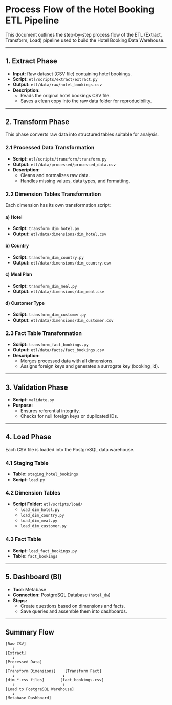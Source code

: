 # Process Flow of the Hotel Booking ETL Pipeline

This document outlines the step-by-step process flow of the ETL (Extract, Transform, Load) pipeline used to build the Hotel Booking Data Warehouse.

---

## 1. **Extract Phase**

- **Input:** Raw dataset (CSV file) containing hotel bookings.
- **Script:** `etl/scripts/extract/extract.py`
- **Output:** `etl/data/raw/hotel_bookings.csv`
- **Description:**
  - Reads the original hotel bookings CSV file.
  - Saves a clean copy into the raw data folder for reproducibility.

---

## 2. **Transform Phase**

This phase converts raw data into structured tables suitable for analysis.

### 2.1 Processed Data Transformation

- **Script:** `etl/scripts/transform/transform.py`
- **Output:** `etl/data/processed/processed_data.csv`
- **Description:**
  - Cleans and normalizes raw data.
  - Handles missing values, data types, and formatting.

### 2.2 Dimension Tables Transformation

Each dimension has its own transformation script:

#### a) Hotel

- **Script:** `transform_dim_hotel.py`
- **Output:** `etl/data/dimensions/dim_hotel.csv`

#### b) Country

- **Script:** `transform_dim_country.py`
- **Output:** `etl/data/dimensions/dim_country.csv`

#### c) Meal Plan

- **Script:** `transform_dim_meal.py`
- **Output:** `etl/data/dimensions/dim_meal.csv`

#### d) Customer Type

- **Script:** `transform_dim_customer.py`
- **Output:** `etl/data/dimensions/dim_customer.csv`

### 2.3 Fact Table Transformation

- **Script:** `transform_fact_bookings.py`
- **Output:** `etl/data/facts/fact_bookings.csv`
- **Description:**
  - Merges processed data with all dimensions.
  - Assigns foreign keys and generates a surrogate key (booking_id).

---

## 3. **Validation Phase**

- **Script:** `validate.py`
- **Purpose:**
  - Ensures referential integrity.
  - Checks for null foreign keys or duplicated IDs.

---

## 4. **Load Phase**

Each CSV file is loaded into the PostgreSQL data warehouse.

### 4.1 Staging Table

- **Table:** `staging_hotel_bookings`
- **Script:** `load.py`

### 4.2 Dimension Tables

- **Script Folder:** `etl/scripts/load/`
  - `load_dim_hotel.py`
  - `load_dim_country.py`
  - `load_dim_meal.py`
  - `load_dim_customer.py`

### 4.3 Fact Table

- **Script:** `load_fact_bookings.py`
- **Table:** `fact_bookings`

---

## 5. **Dashboard (BI)**

- **Tool:** Metabase
- **Connection:** PostgreSQL Database (`hotel_dw`)
- **Steps:**
  - Create questions based on dimensions and facts.
  - Save queries and assemble them into dashboards.

---

## Summary Flow

```
[Raw CSV]
   ↓
[Extract]
   ↓
[Processed Data]
   ↓
[Transform Dimensions]    [Transform Fact]
   ↓                     ↓
[dim_*.csv files]       [fact_bookings.csv]
   ↓                     ↓
[Load to PostgreSQL Warehouse]
   ↓
[Metabase Dashboard]
```
